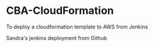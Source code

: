 # CBA-CloudFormation
To deploy a cloudformation template to AWS from Jenkins

Sandra's jenkins deployment from Github
